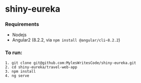 # shiny-eureka

### Requirements
- Nodejs
- Angular2 (8.2.2, via `npm install @angular/cli~8.2.2`)

### To run:
```
1. git clone git@github.com:MylesWritesCode/shiny-eureka.git
2. cd shiny-eureka/travel-web-app
3. npm install
4. ng serve
```